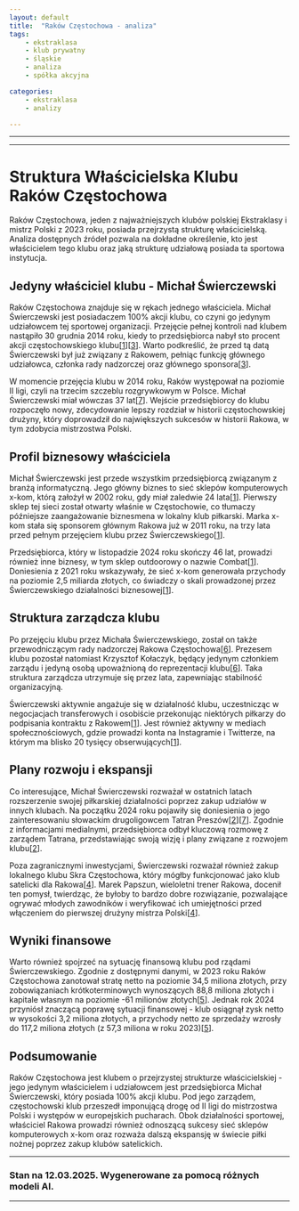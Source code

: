 ```yaml
---
layout: default
title:  "Raków Częstochowa - analiza"
tags: 
    - ekstraklasa
    - klub prywatny
    - śląskie
    - analiza
    - spółka akcyjna

categories:
    - ekstraklasa
    - analizy

---
```


[1]: https://gol24.pl/kim-jest-wlasciciel-rakowa-czestochowa-michal-swierczewski-ma-kapital-i-plan-w-osiem-lat-zbudowal-potege/ar/c2-17822583  
[2]: https://transfery.info/aktualnosci/wlasciciel-rakowa-czestochowa-gotowy-zainwestowac-w-nowy-klub-oczekiwanie-na-decyzje-rady-miasta/202419  
[3]: https://sportowefakty.wp.pl/pilka-nozna/491287/rakow-czestochowa-ma-nowego-wlasciciela  
[4]: https://transfery.info/aktualnosci/wlasciciel-rakowa-czestochowa-kupi-klub-satelicki-to-byloby-bardzo-dobre-rozwiazanie/231989  
[5]: https://aleo.com/pl/firma/rks-rakow-czestochowa-spolka-akcyjna  
[6]: https://rakow.com/aktualnosci/zmiany-w-strukturach-wlascicielskich-rks-u-rakow-2691  
[7]: https://sportowefakty.wp.pl/pilka-nozna/1100656/wlasciciel-rakowa-z-kolejna-inwestycja-chce-kupic-zagraniczny-klub  
[8]: https://pl.wikipedia.org/wiki/Rak%C3%B3w_Cz%C4%99stochowa  
[9]: https://rakow.com/wladze-klubu-279  
[10]: https://rejestr.io/krs/392197/rks-rakow-czestochowa  
[11]: https://pliki.rakow.com/files/Sprawozdanie_finansowe_za_rok_20211644852285.pdf  
[12]: https://www.youtube.com/watch?v=A_-QwUf00tg  
[13]: https://przegladsportowy.onet.pl/pilka-nozna/ekstraklasa/wlasciciel-rakowa-opublikowal-wazny-komunikat-wycofal-sie-z-deklaracji/08zf3nz  
[14]: https://rejestr.io/krs/392197/rks-rakow-czestochowa/powiazania  
[15]: https://www.money.pl/gospodarka/michal-swierczewski-sylwetka-6695109959224128a.html  
[16]: https://rakow.com  
[17]: https://sport.tvp.pl/76735856/wlasciciel-rakowa-mial-racje-stali-sie-ligowym-sredniakiem  
[18]: https://www.bizraport.pl/krs/0000392197/rks-rakow-czestochowa-spolka-akcyjna  
[19]: https://sport.tvp.pl/69909662/michal-swierczewski-wlasciciel-rakowa-czestochowa-prowadzi-biznes-z-quebonafide  
[20]: https://sport.tvp.pl/71393811/niezbednik-kibica-pko-ekstraklasy-rakow-czestochowa-kadra-transfery-typy-na-sezon-202324  

---
---

# Struktura Właścicielska Klubu Raków Częstochowa

Raków Częstochowa, jeden z najważniejszych klubów polskiej Ekstraklasy i mistrz Polski z 2023 roku, posiada przejrzystą strukturę właścicielską. Analiza dostępnych źródeł pozwala na dokładne określenie, kto jest właścicielem tego klubu oraz jaką strukturę udziałową posiada ta sportowa instytucja.

## Jedyny właściciel klubu - Michał Świerczewski

Raków Częstochowa znajduje się w rękach jednego właściciela. Michał Świerczewski jest posiadaczem 100% akcji klubu, co czyni go jedynym udziałowcem tej sportowej organizacji. Przejęcie pełnej kontroli nad klubem nastąpiło 30 grudnia 2014 roku, kiedy to przedsiębiorca nabył sto procent akcji częstochowskiego klubu\[[1]\]\[[3]\]. Warto podkreślić, że przed tą datą Świerczewski był już związany z Rakowem, pełniąc funkcję głównego udziałowca, członka rady nadzorczej oraz głównego sponsora\[[3]\].

W momencie przejęcia klubu w 2014 roku, Raków występował na poziomie II ligi, czyli na trzecim szczeblu rozgrywkowym w Polsce. Michał Świerczewski miał wówczas 37 lat\[[7]\]. Wejście przedsiębiorcy do klubu rozpoczęło nowy, zdecydowanie lepszy rozdział w historii częstochowskiej drużyny, który doprowadził do największych sukcesów w historii Rakowa, w tym zdobycia mistrzostwa Polski.

## Profil biznesowy właściciela

Michał Świerczewski jest przede wszystkim przedsiębiorcą związanym z branżą informatyczną. Jego główny biznes to sieć sklepów komputerowych x-kom, którą założył w 2002 roku, gdy miał zaledwie 24 lata\[[1]\]. Pierwszy sklep tej sieci został otwarty właśnie w Częstochowie, co tłumaczy późniejsze zaangażowanie biznesmena w lokalny klub piłkarski. Marka x-kom stała się sponsorem głównym Rakowa już w 2011 roku, na trzy lata przed pełnym przejęciem klubu przez Świerczewskiego\[[1]\].

Przedsiębiorca, który w listopadzie 2024 roku skończy 46 lat, prowadzi również inne biznesy, w tym sklep outdoorowy o nazwie Combat\[[1]\]. Doniesienia z 2021 roku wskazywały, że sieć x-kom generowała przychody na poziomie 2,5 miliarda złotych, co świadczy o skali prowadzonej przez Świerczewskiego działalności biznesowej\[[1]\].

## Struktura zarządcza klubu

Po przejęciu klubu przez Michała Świerczewskiego, został on także przewodniczącym rady nadzorczej Rakowa Częstochowa\[[6]\]. Prezesem klubu pozostał natomiast Krzysztof Kołaczyk, będący jedynym członkiem zarządu i jedyną osobą upoważnioną do reprezentacji klubu\[[6]\]. Taka struktura zarządcza utrzymuje się przez lata, zapewniając stabilność organizacyjną.

Świerczewski aktywnie angażuje się w działalność klubu, uczestnicząc w negocjacjach transferowych i osobiście przekonując niektórych piłkarzy do podpisania kontraktu z Rakowem\[[1]\]. Jest również aktywny w mediach społecznościowych, gdzie prowadzi konta na Instagramie i Twitterze, na którym ma blisko 20 tysięcy obserwujących\[[1]\].

## Plany rozwoju i ekspansji

Co interesujące, Michał Świerczewski rozważał w ostatnich latach rozszerzenie swojej piłkarskiej działalności poprzez zakup udziałów w innych klubach. Na początku 2024 roku pojawiły się doniesienia o jego zainteresowaniu słowackim drugoligowcem Tatran Preszów\[[2]\]\[[7]\]. Zgodnie z informacjami medialnymi, przedsiębiorca odbył kluczową rozmowę z zarządem Tatrana, przedstawiając swoją wizję i plany związane z rozwojem klubu\[[2]\].

Poza zagranicznymi inwestycjami, Świerczewski rozważał również zakup lokalnego klubu Skra Częstochowa, który mógłby funkcjonować jako klub satelicki dla Rakowa\[[4]\]. Marek Papszun, wieloletni trener Rakowa, docenił ten pomysł, twierdząc, że byłoby to bardzo dobre rozwiązanie, pozwalające ogrywać młodych zawodników i weryfikować ich umiejętności przed włączeniem do pierwszej drużyny mistrza Polski\[[4]\].

## Wyniki finansowe

Warto również spojrzeć na sytuację finansową klubu pod rządami Świerczewskiego. Zgodnie z dostępnymi danymi, w 2023 roku Raków Częstochowa zanotował stratę netto na poziomie 34,5 miliona złotych, przy zobowiązaniach krótkoterminowych wynoszących 88,8 miliona złotych i kapitale własnym na poziomie -61 milionów złotych\[[5]\]. Jednak rok 2024 przyniósł znaczącą poprawę sytuacji finansowej - klub osiągnął zysk netto w wysokości 3,2 miliona złotych, a przychody netto ze sprzedaży wzrosły do 117,2 miliona złotych (z 57,3 miliona w roku 2023)\[[5]\].

## Podsumowanie

Raków Częstochowa jest klubem o przejrzystej strukturze właścicielskiej - jego jedynym właścicielem i udziałowcem jest przedsiębiorca Michał Świerczewski, który posiada 100% akcji klubu. Pod jego zarządem, częstochowski klub przeszedł imponującą drogę od II ligi do mistrzostwa Polski i występów w europejskich pucharach. Obok działalności sportowej, właściciel Rakowa prowadzi również odnoszącą sukcesy sieć sklepów komputerowych x-kom oraz rozważa dalszą ekspansję w świecie piłki nożnej poprzez zakup klubów satelickich.

--- 

### Stan na 12.03.2025. Wygenerowane za pomocą różnych modeli AI.
---